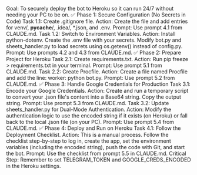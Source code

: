 Goal: To securely deploy the bot to Heroku so it can run 24/7 without needing your PC to be on.
✅ Phase 1: Secure Configuration (No Secrets in Code)
Task 1.1: Create .gitignore file.
Action: Create the file and add entries for venv/, __pycache__/, .idea/, *.json, and .env.
Prompt: Use prompt 4.1 from CLAUDE.md.
Task 1.2: Switch to Environment Variables.
Action: Install python-dotenv. Create the .env file with your secrets. Modify bot.py and sheets_handler.py to load secrets using os.getenv() instead of config.py.
Prompt: Use prompts 4.2 and 4.3 from CLAUDE.md.
✅ Phase 2: Prepare Project for Heroku
Task 2.1: Create requirements.txt.
Action: Run pip freeze > requirements.txt in your terminal.
Prompt: Use prompt 5.1 from CLAUDE.md.
Task 2.2: Create Procfile.
Action: Create a file named Procfile and add the line: worker: python bot.py.
Prompt: Use prompt 5.2 from CLAUDE.md.
✅ Phase 3: Handle Google Credentials for Production
Task 3.1: Encode your Google Credentials.
Action: Create and run a temporary script to convert your .json file's content into a Base64 string. Copy the output string.
Prompt: Use prompt 5.3 from CLAUDE.md.
Task 3.2: Update sheets_handler.py for Dual-Mode Authentication.
Action: Modify the authentication logic to use the encoded string if it exists (on Heroku) or fall back to the local .json file (on your PC).
Prompt: Use prompt 5.4 from CLAUDE.md.
✅ Phase 4: Deploy and Run on Heroku
Task 4.1: Follow the Deployment Checklist.
Action: This is a manual process. Follow the checklist step-by-step to log in, create the app, set the environment variables (including the encoded string), push the code with Git, and start the bot.
Prompt: Use the checklist from prompt 5.5 in CLAUDE.md.
Critical Step: Remember to set TELEGRAM_TOKEN and GOOGLE_CREDS_ENCODED in the Heroku settings.